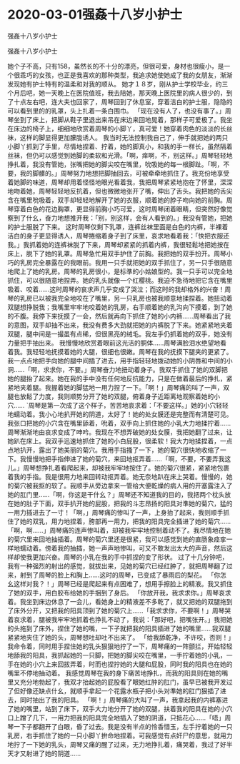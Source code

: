 # 2020-03-01强姦十八岁小护士



强姦十八岁小护士



强姦十八岁小护士


她个子不高，只有158，虽然长的不十分的漂亮，但很可爱，身材也很瘦小，是一个很乖巧的女孩，也正是我喜欢的那种类型，我追求她使她成了我的女朋友，渐渐发现她有护士特有的温柔和对我的顺从。 她才１８岁，刚从护士学校毕业，约三个月后吧，她一天晚上在医院值班，我去陪她，那天晚上医院里的病人很少的，到了十点左右吧，连大夫也回家了，周琴回到了休息室，穿着洁白的护士服，隐隐的可以看到里的的乳罩，头上扎着一条白围巾。  「现在没有人了，也没有事了。」周琴坐到了床上，把脚从鞋子里退出来吊在床边来回地晃着，那样子可爱极了。我坐在床边的椅子上，细细地欣赏着周琴的小脚丫，真可爱！她穿着肉色的淡淡的长丝袜，这样的脚显得更加朦胧诱人。  我当时无法控制我自己了，伸手就把她的两只小脚丫抓到了手里，尽情地捏着、拧着，她的脚真小，和我的手一样长，虽然隔着丝袜，但仍可以感觉到她脚的柔软和光滑。「啊，痒啊，不，别这样。」周琴轻轻地挣扎着，我没有管她，张嘴把她的脚尖咬在嘴里，吮吸她的每一根脚趾。「啊，不要，我的脚髒的。」周琴努力地想把脚抽回去，可被牵牵地抓住了。我充份地享受着她脚的味道，周琴却用着怪怪地眼光看着我，我把周琴紧紧地抱在了怀里，深深地吻着她，周琴轻轻地反抗着，但也微微地张开了嘴，伸出了舌头。我把她的舌尖含在嘴里吮吸着，双手却轻轻地解开了她的衣服，顺着她的脖子吻向她的前胸。周琴穿着白色的花边胸罩，更显得前胸小巧可爱，这时周琴闭着眼睛，但突然好像觉察到了什幺，奋力地想推开我：「别，别这样，会有人看到的。」我没有管她，把她的护士服脱了下来。  这时周琴仅剩下乳罩，连裤丝袜里面是白色的内裤，半裸着洁白的身子更显得诱人，周琴捲缩着身子到了床里，哀求地看着我：「快把衣服还我。」我抓着她的连裤袜脱了下来，周琴却紧紧的抓着内裤，我很轻鬆地把她按在床上，脱下了她的乳罩。周琴急忙用双手护住了前胸。我把她的双手扮开。周琴小巧的乳房完全暴露在的我眼前。我用一只手就把她的双手抓住了，另一只手很随意地爬上了她的乳房。周琴的乳房很小，是标準的小姑娘型的。我一只手可以完全地抓住，可以很随意地捏弄。她的乳头就像一个红樱桃。我迫不急待地把它含在嘴里吸着、咬着……这时周琴的哀求声几乎变成了哭泣；而这时的我却格外的兴奋！周琴的乳房已以被我完全地咬在了嘴里，另一只乳房也被我顺意地揉捏着。她扭动着双腿想挣脱我；我嘴里牢牢地咬着她的乳房，右手顺着她的乳沟向下摸着，到了她的不腹。我停下来抚摸了一会，然后就再向下抓住了她的小内裤……周琴看出了我的意图，双手却抽不出来，我没有费多大劲就把她的内裤脱了下来。她紧紧地夹着双腿，腿中间是一撮虽有点稀，但很黑亮的绒毛。我左手仍抓着她的双手，她没有力量把手抽出来。  我慢慢地欣赏着眼前这光洁的胴体……周琴满脸泪水绝望地看着我。我轻轻地抚摸着她的大腿，很细也很嫩。周琴在我的抚摸下腿夹的更紧了。我一点点地把手向她的腿中间插了进去，用手指轻轻地拨动她的小阴唇和中间的小洞……「啊，求求你，不要。」周琴奋力地扭动着身子。我双手抓住了她的双脚把她的腿抬了起来。她在我的手中没有任何地反抗能力，只是在做着最后的挣扎，紧紧地夹着腿。我握着她的脚猛地一用力捏了一下。「啊！」周琴痛的叫了一声，双腿也放鬆了力度，我则顺势分开了她的双腿，俯着身子近距离地观察着她的小穴…… `周琴是第一次成了这个样子，苦苦地哀求着：「不要这样。」她的小穴轻轻地蠕动着。我小心地扒开她的阴道，太好了！她的处女膜还是完整而有清楚可见。我张口把她的小穴含在嘴里舔着，吮着，双手向上抓住她的小乳大力地揉拧着……周琴渐渐地由哀求变成了呻吟。我现在不想弄破她的处女膜，我把她翻了过来，让她趴在床上。我双手迅速地抓住了她的小白屁股，很柔软！我大力地揉捏着，一点点地扒开，露出了她美丽的菊穴。我用手指搔了一下，她的菊穴很快地收缩了一下。我慢慢地把手指伸进了她的菊穴，来回地抠弄着……「啊，不要，不要弄我这儿。」周琴想挣扎着看爬起来，却被我牢牢地按住了。她的菊穴很紧，紧紧地包裹着我的手指。我是很用力地来回转动抠弄着。她无奈地趴在床上哭着。慢慢的，她的菊穴被我抠的软了。我顺手从旁边拿来一管给大便乾燥的病人用的开塞露注入了她的肛门里……「啊，你这是干什幺？」周琴还不知道我的目的，我把两个枕头放在她的肚子下面，双手扒开她的屁股，把我的斗志昂扬的阳具对準她的菊穴，猛的一用力插进去了一寸！「啊，」周琴痛的惨叫了一声，上身抬了起来，我则顺手抓住了她的双乳，用力地捏着，胯部再一用力，把我的阳具完全插进了她的菊穴……「啊，啊……」周琴痛的连声惨叫着，却被我牢牢地控制着动不了。我尽情地在她的菊穴里来回地抽插着。周琴的菊穴里还是很紧，我可以感觉到她的直肠象痉挛一样地蠕动着。傍着我的抽插，她一声声地惨叫，可又不敢发出太大的声音，然后这样却使我更加兴奋。周琴的小乳在我的手中抓捏的变了形状。  过了十几分钟吧，我有一种强烈的射出的感觉，就拔出来，见她的菊穴已经红肿了，就把周琴翻了过来，射到了周琴的脸上和胸上……这时的周琴，已变成了暴雨后的梨花。  「你怎幺这样对我？！」周琴已经是爬起来有点困难了，想用手擦脸上的精液。我又抓住了她的双手，用白胶布给她的手捆到了身后。  「你放开我，我求求你。」周琴哀求着。我坐到床边休息了一会儿，看她身上的精液差不多乾了，就又把她的双腿拖到了床外分开，又把我的阳具顶到了她的菊穴上……「我求求你，不要啊！」周琴哭着哀求着，腿被我牢牢地抓着也挣扎不动了，我说：「那好吧，把嘴张开。」我把她的头拖到了床外，捏住了她的嘴，一下子就把我的阳具插进了她的嘴里……我双腿紧紧地夹住了她的头，周琴想吐却吐不出来了。  「给我舔乾净，不许咬，否则！」我命令着，同时用手捏住她的乳头狠狠地拧了一下，周琴痛的一阵颤拦，开始轻轻地舔我的阳具，我抓起她的一只脚，把她的脚尖咬在嘴里，一手拧着她的小乳，一手在她的小穴上来回拔弄着，时而也捏拧她的大腿和屁股，同时我的阳具也在她的嘴里不停地抽动着。  我感觉周琴在我的身下痛苦地挣扎，而我的阳具则在她的嘴里又充分地勃起了，我双才抬起她的屁股看了眼她红肿的肛门，虽早已被我开发过了但好像还缺点什幺，就顺手拿起一个花露水瓶子把小头对準她的肛门狠插了进去，同时抽出了我的阳具。  「啊！」周琴痛的大叫了一声，我拿起我的内裤塞进了她的嘴里，站到了床下，双手大力地分开了她的双腿，扶着我的阳具在她的小穴口上蹭了几下，一用力把我的阳具完全地插入了她的阴道，只抵花心……「唔」周琴一下子都翻开了白眼，昏了过去。我是没有半点的怜香惜玉，左手拧着她的一只乳房，右手抓住了她的一只小脚丫拚命地捏着。可我感觉有点奸尸的意思，就用力地拧了一下她的乳头，周琴又痛的醒了过来，无力地挣扎着，痛哭着，我过了好半天才又射进了她的阴道……
            

